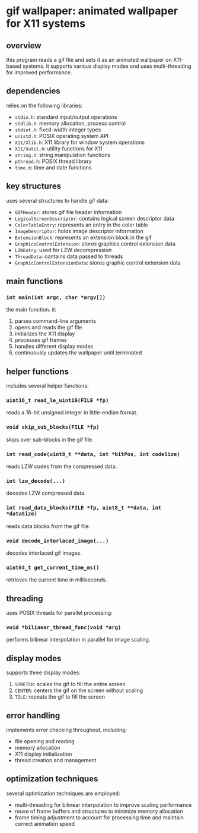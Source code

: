 # gif wallpaper: animated wallpaper for X11 systems

## overview

this program reads a gif file and sets it as an animated wallpaper on X11-based systems. it supports various display modes and uses multi-threading for improved performance.

## dependencies

relies on the following libraries:

- `stdio.h`: standard input/output operations
- `stdlib.h`: memory allocation, process control
- `stdint.h`: fixed-width integer types
- `unistd.h`: POSIX operating system API
- `X11/Xlib.h`: X11 library for window system operations
- `X11/Xutil.h`: utility functions for X11
- `string.h`: string manipulation functions
- `pthread.h`: POSIX thread library
- `time.h`: time and date functions

## key structures

uses several structures to handle gif data:

- `GIFHeader`: stores gif file header information
- `LogicalScreenDescriptor`: contains logical screen descriptor data
- `ColorTableEntry`: represents an entry in the color table
- `ImageDescriptor`: holds image descriptor information
- `ExtensionBlock`: represents an extension block in the gif
- `GraphicsControlExtension`: stores graphics control extension data
- `LZWEntry`: used for LZW decompression
- `ThreadData`: contains data passed to threads
- `GraphicControlExtensionData`: stores graphic control extension data

## main functions

### `int main(int argc, char *argv[])`

the main function. it:
1. parses command-line arguments
2. opens and reads the gif file
3. initializes the X11 display
4. processes gif frames
5. handles different display modes
6. continuously updates the wallpaper until terminated

## helper functions

includes several helper functions:

### `uint16_t read_le_uint16(FILE *fp)`
reads a 16-bit unsigned integer in little-endian format.

### `void skip_sub_blocks(FILE *fp)`
skips over sub-blocks in the gif file.

### `int read_code(uint8_t **data, int *bitPos, int codeSize)`
reads LZW codes from the compressed data.

### `int lzw_decode(...)`
decodes LZW compressed data.

### `int read_data_blocks(FILE *fp, uint8_t **data, int *dataSize)`
reads data blocks from the gif file.

### `void decode_interlaced_image(...)`
decodes interlaced gif images.

### `uint64_t get_current_time_ms()`
retrieves the current time in milliseconds.

## threading

uses POSIX threads for parallel processing:

### `void *bilinear_thread_func(void *arg)`
performs bilinear interpolation in parallel for image scaling.

## display modes

supports three display modes:

1. `STRETCH`: scales the gif to fill the entire screen
2. `CENTER`: centers the gif on the screen without scaling
3. `TILE`: repeats the gif to fill the screen

## error handling

implements error checking throughout, including:
- file opening and reading
- memory allocation
- X11 display initialization
- thread creation and management

## optimization techniques

several optimization techniques are employed:
- multi-threading for bilinear interpolation to improve scaling performance
- reuse of frame buffers and structures to minimize memory allocation
- frame timing adjustment to account for processing time and maintain correct animation speed

